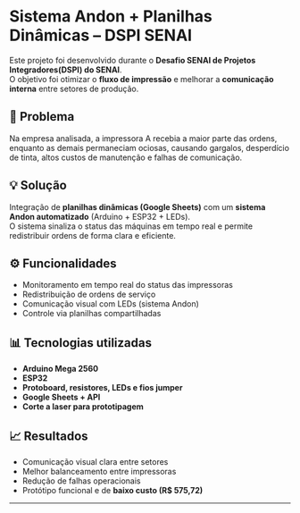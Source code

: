 # Sistema Andon + Planilhas Dinâmicas – DSPI SENAI

Este projeto foi desenvolvido durante o **Desafio SENAI de Projetos Integradores(DSPI) do SENAI**.  
O objetivo foi otimizar o **fluxo de impressão** e melhorar a **comunicação interna** entre setores de produção.

## 🚩 Problema
Na empresa analisada, a impressora A recebia a maior parte das ordens, enquanto as demais permaneciam ociosas, causando gargalos, desperdício de tinta, altos custos de manutenção e falhas de comunicação.

## 💡 Solução
Integração de **planilhas dinâmicas (Google Sheets)** com um **sistema Andon automatizado** (Arduino + ESP32 + LEDs).  
O sistema sinaliza o status das máquinas em tempo real e permite redistribuir ordens de forma clara e eficiente.

## ⚙️ Funcionalidades
- Monitoramento em tempo real do status das impressoras  
- Redistribuição de ordens de serviço  
- Comunicação visual com LEDs (sistema Andon)  
- Controle via planilhas compartilhadas  

## 📊 Tecnologias utilizadas
- **Arduino Mega 2560**  
- **ESP32**  
- **Protoboard, resistores, LEDs e fios jumper**  
- **Google Sheets + API**  
- **Corte a laser para prototipagem**

## 📈 Resultados
- Comunicação visual clara entre setores  
- Melhor balanceamento entre impressoras  
- Redução de falhas operacionais  
- Protótipo funcional e de **baixo custo (R$ 575,72)**  

---
